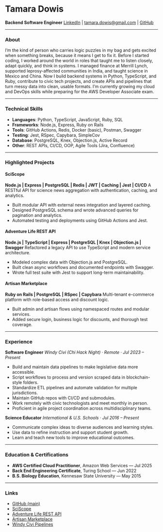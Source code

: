# Tamara Dowis

**Backend Software Engineer**
[LinkedIn](https://www.linkedin.com/in/tamara-dowis/) | tamara.dowis@gmail.com | [GitHub](https://github.com/wanderlust-create)

---

### About

I’m the kind of person who carries logic puzzles in my bag and gets excited when something breaks, because it means I get to fix it. Before I started coding, I worked around the world in roles that taught me to listen closely, adapt quickly, and think in systems. I managed finance at Merrill Lynch, supported leprosy-affected communities in India, and taught science in Mexico and China. Now I build backend systems in Python, TypeScript, and Ruby, contribute to civic tech projects, and create APIs and pipelines that turn messy data into clean, usable formats. I’m currently growing my cloud and DevOps skills while preparing for the AWS Developer Associate exam.

---

### Technical Skills

- **Languages**: Python, TypeScript, JavaScript, Ruby, SQL
- **Frameworks**: Node.js, Express, Ruby on Rails
- **Tools**: GitHub Actions, Redis, Docker (basic), Postman, Swagger
- **Testing**: Jest, RSpec, Capybara, SimpleCov
- **Database**: PostgreSQL, Knex, Objection.js, Active Record
- **Other**: REST APIs, CI/CD, OOP, Agile Tools (Jira, Confluence)

---

### Highlighted Projects

#### SciScope

**Node.js | Express | PostgreSQL | Redis | JWT | Caching | Jest | CI/CD**
A RESTful API for science news aggregation with authentication, caching, and analytics.

- Built modular API with external news integration and layered caching.
- Designed PostgreSQL schema and wrote advanced queries for pagination and analytics.
- Automated testing and deployments using GitHub Actions and Jest.

#### Adventure Life REST API

**Node.js | TypeScript | Express | PostgreSQL | Knex | Objection.js | Swagger**
Refactored a legacy API to use TypeScript and modern service architecture.

- Modeled complex data with Objection.js and PostgreSQL.
- Built clean async workflows and documented endpoints with Swagger.
- Wrote full test suite with Jest to support long-term maintainability.

#### Artisan Marketplace

**Ruby on Rails | PostgreSQL | RSpec | Capybara**
Multi-tenant e-commerce platform with role-based access and discount logic.

- Built admin and artisan flows using namespaced routes and modular services.
- Added secure login, business logic for discounts, and thorough test coverage.

---

### Experience

**Software Engineer**
_Windy Civi (Chi Hack Night) · Remote · Jul 2023 – Present_

- Build and maintain data pipelines to make legislative data more accessible.
- Script workflows to process and version scraped data in blockchain-style folders.
- Standardize ETL pipelines and automate validation for multiple jurisdictions.
- Maintain GitHub repos with CI/CD and submodules.
- Work remotely with civic technologists and meet monthly in person.
- Proficient in agile project coordination across multidisciplinary teams.

**Science Educator**
_International & U.S. Schools · Jul 2016 – Present_

- Communicate complex ideas to diverse audiences and learning styles.
- Use data to refine instruction and support student growth.
- Learn and teach new tools to improve educational outcomes.

---

### Education & Certifications

- **AWS Certified Cloud Practitioner**, Amazon Web Services — Jul 2025
- **Back End Engineering Certificate**, Turing School — Jun 2022
- **B.S. Biology Education**, Kennesaw State University — May 2015

---

### Links

- [GitHub (main)](https://github.com/wanderlust-create)
- [SciScope](https://github.com/wanderlust-create/sciscope)
- [Adventure Life REST API](https://github.com/wanderlust-create/adventure-life-REST-API)
- [Artisan Marketplace](https://github.com/wanderlust-create/artisan_marketplace)
- [Windy Civi Pipelines](https://github.com/windy-civi-pipelines)
